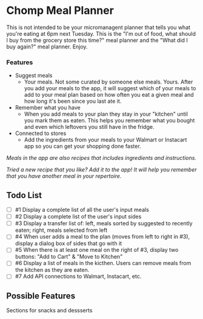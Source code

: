 # Chomp Meal Planner

This is not intended to be your micromanagent planner that tells you what you're eating at 6pm next Tuesday. This is the "I'm out of food, what should I buy from the grocery store this time?" meal planner and the "What did I buy again?" meal planner. Enjoy.

### Features
- Suggest meals
  - Your meals. Not some curated by someone else meals. Yours. After you add your meals to the app, it will suggest which of your meals to add to your meal plan based on how often you eat a given meal and how long it's been since you last ate it.
- Remember what you have
  - When you add meals to your plan they stay in your "kitchen" until you mark them as eaten. This helps you remember what you bought and even which leftovers you still have in the fridge.
- Connected to stores
  - Add the ingredients from your meals to your Walmart or Instacart app so you can get your shopping done faster.

*Meals in the app are also recipes that includes ingredients and instructions.*

*Tried a new recipe that you like? Add it to the app! It will help you remember that you have another meal in your repertoire.*

## Todo List

- [ ] #1 Display a complete list of all the user's input meals
- [ ] #2 Display a complete list of the user's input sides
- [ ] #3 Display a transfer list of: left, meals sorted by suggested to recently eaten; right, meals selected from left
- [ ] #4 When user adds a meal to the plan (moves from left to right in #3), display a dialog box of sides that go with it
- [ ] #5 When there is at least one meal on the right of #3, display two buttons: "Add to Cart" & "Move to Kitchen"
- [ ] #6 Display a list of meals in the kicthen. Users can remove meals from the kitchen as they are eaten.
- [ ] #7 Add API connections to Walmart, Instacart, etc.

## Possible Features

Sections for snacks and dessserts